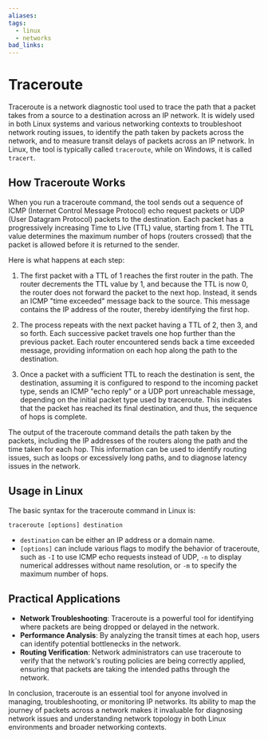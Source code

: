 ```yaml
---
aliases: 
tags:
  - linux
  - networks
bad_links:
---
```

# Traceroute

Traceroute is a network diagnostic tool used to trace the path that a packet takes from a source to a destination across an IP network. It is widely used in both Linux systems and various networking contexts to troubleshoot network routing issues, to identify the path taken by packets across the network, and to measure transit delays of packets across an IP network. In Linux, the tool is typically called `traceroute`, while on Windows, it is called `tracert`.

## How Traceroute Works

When you run a traceroute command, the tool sends out a sequence of ICMP (Internet Control Message Protocol) echo request packets or UDP (User Datagram Protocol) packets to the destination. Each packet has a progressively increasing Time to Live (TTL) value, starting from 1. The TTL value determines the maximum number of hops (routers crossed) that the packet is allowed before it is returned to the sender. 

Here is what happens at each step:

1. The first packet with a TTL of 1 reaches the first router in the path. The router decrements the TTL value by 1, and because the TTL is now 0, the router does not forward the packet to the next hop. Instead, it sends an ICMP "time exceeded" message back to the source. This message contains the IP address of the router, thereby identifying the first hop.

2. The process repeats with the next packet having a TTL of 2, then 3, and so forth. Each successive packet travels one hop further than the previous packet. Each router encountered sends back a time exceeded message, providing information on each hop along the path to the destination.

3. Once a packet with a sufficient TTL to reach the destination is sent, the destination, assuming it is configured to respond to the incoming packet type, sends an ICMP "echo reply" or a UDP port unreachable message, depending on the initial packet type used by traceroute. This indicates that the packet has reached its final destination, and thus, the sequence of hops is complete.

The output of the traceroute command details the path taken by the packets, including the IP addresses of the routers along the path and the time taken for each hop. This information can be used to identify routing issues, such as loops or excessively long paths, and to diagnose latency issues in the network.

## Usage in Linux

The basic syntax for the traceroute command in Linux is:

```shell
traceroute [options] destination
```

- `destination` can be either an IP address or a domain name.
- `[options]` can include various flags to modify the behavior of traceroute, such as `-I` to use ICMP echo requests instead of UDP, `-n` to display numerical addresses without name resolution, or `-m` to specify the maximum number of hops.

## Practical Applications

- **Network Troubleshooting**: Traceroute is a powerful tool for identifying where packets are being dropped or delayed in the network.
- **Performance Analysis**: By analyzing the transit times at each hop, users can identify potential bottlenecks in the network.
- **Routing Verification**: Network administrators can use traceroute to verify that the network's routing policies are being correctly applied, ensuring that packets are taking the intended paths through the network.

In conclusion, traceroute is an essential tool for anyone involved in managing, troubleshooting, or monitoring IP networks. Its ability to map the journey of packets across a network makes it invaluable for diagnosing network issues and understanding network topology in both Linux environments and broader networking contexts.